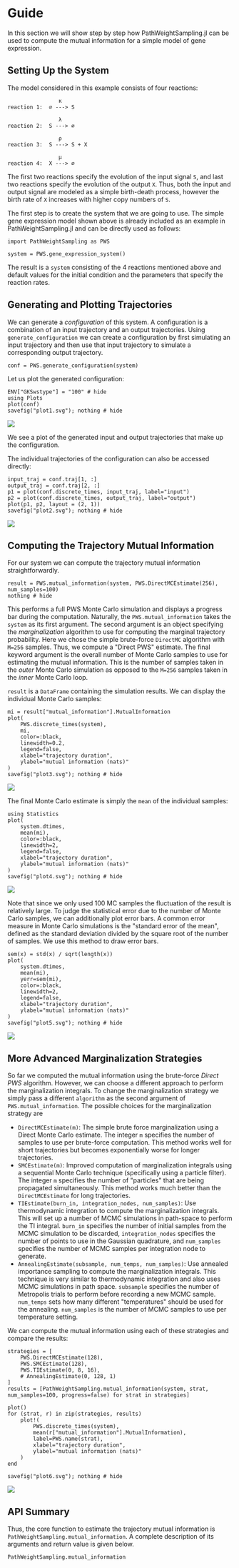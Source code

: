 # Guide

In this section we will show step by step how PathWeightSampling.jl can be used to compute the mutual information for a simple model of gene expression.

## Setting Up the System

The model considered in this example consists of four reactions:
```
                κ
reaction 1:  ∅ ---> S

                λ
reaction 2:  S ---> ∅

                ρ
reaction 3:  S ---> S + X

                μ
reaction 4:  X ---> ∅
```
The first two reactions specify the evolution of the input signal `S`, and last two reactions specify the evolution of the output `X`. Thus, both the input and output signal are modeled as a simple birth-death process, however the birth rate of `X` increases with higher copy numbers of  `S`.

The first step is to create the system that we are going to use. The simple gene expression model shown above is already included as an example in PathWeightSampling.jl and can be directly used as follows:
```@example 1
import PathWeightSampling as PWS

system = PWS.gene_expression_system()
```
The result is a `system` consisting of the 4 reactions mentioned above and default values for the initial condition and the parameters that specify the reaction rates.

## Generating and Plotting Trajectories

We can generate a _configuration_ of this system. A configuration is a combination of an input trajectory and an output trajectories. Using `generate_configuration` we can create a configuration by first simulating an input trajectory and then use that input trajectory to simulate a corresponding output trajectory.
```@example 1
conf = PWS.generate_configuration(system)
```

Let us plot the generated configuration:
```@example 1
ENV["GKSwstype"] = "100" # hide
using Plots
plot(conf)
savefig("plot1.svg"); nothing # hide
```
![](plot1.svg)

We see a plot of the generated input and output trajectories that make up the configuration.

The individual trajectories of the configuration can also be accessed directly:
```@example 1
input_traj = conf.traj[1, :]
output_traj = conf.traj[2, :]
p1 = plot(conf.discrete_times, input_traj, label="input")
p2 = plot(conf.discrete_times, output_traj, label="output")
plot(p1, p2, layout = (2, 1))
savefig("plot2.svg"); nothing # hide
```
![](plot2.svg)

## Computing the Trajectory Mutual Information

For our system we can compute the trajectory mutual information straightforwardly. 
```@example 1
result = PWS.mutual_information(system, PWS.DirectMCEstimate(256), num_samples=100)
nothing # hide
```

This performs a full PWS Monte Carlo simulation and displays a progress bar during the computation. Naturally, the `PWS.mutual_information`
takes the `system` as its first argument. The second argument is an object specifying the *marginalization* algorithm to use for
computing the marginal trajectory probability. Here we chose the simple brute-force `DirectMC` algorithm with ``M=256`` samples.
Thus, we compute a "Direct PWS" estimate. The final keyword argument is the overall number of Monte Carlo samples to use for estimating the
mutual information. This is the number of samples taken in the *outer* Monte Carlo simulation as opposed to the ``M=256`` samples taken in the *inner* Monte Carlo loop.

`result` is a `DataFrame` containing the simulation results. We can display the individual Monte Carlo samples:
```@example 1
mi = result["mutual_information"].MutualInformation
plot(
    PWS.discrete_times(system), 
    mi, 
    color=:black, 
    linewidth=0.2, 
    legend=false, 
    xlabel="trajectory duration", 
    ylabel="mutual information (nats)"
)
savefig("plot3.svg"); nothing # hide
```

![](plot3.svg)

The final Monte Carlo estimate is simply the `mean` of the individual samples:
```@example 1
using Statistics
plot(
    system.dtimes, 
    mean(mi), 
    color=:black, 
    linewidth=2, 
    legend=false,
    xlabel="trajectory duration",
    ylabel="mutual information (nats)"
)
savefig("plot4.svg"); nothing # hide
```

![](plot4.svg)

Note that since we only used 100 MC samples the fluctuation of the result is relatively large. To judge the statistical error due to the number of Monte Carlo samples, we can additionally plot error bars. A common error measure in Monte Carlo simulations is the "standard error of the mean", defined as the standard deviation divided by the square root of the number of samples. We use this method to draw error bars.

```@example 1
sem(x) = std(x) / sqrt(length(x))
plot(
    system.dtimes, 
    mean(mi),
    yerr=sem(mi), 
    color=:black, 
    linewidth=2, 
    legend=false,
    xlabel="trajectory duration",
    ylabel="mutual information (nats)"
)
savefig("plot5.svg"); nothing # hide
```

![](plot5.svg)

## More Advanced Marginalization Strategies

So far we computed the mutual information using the brute-force *Direct PWS* algorithm. However, we can choose a different approach to perform
the marginalization integrals. To change the marginalization strategy we simply pass a different `algorithm` as the second argument of `PWS.mutual_information`. The possible choices for the marginalization strategy are

- `DirectMCEstimate(m)`: The simple brute force marginalization using a Direct Monte Carlo estimate. The integer `m` specifies the number of samples to use per brute-force computation. This method works well for short trajectories but becomes exponentially worse for longer trajectories.
- `SMCEstimate(m)`: Improved computation of marginalization integrals using a sequential Monte Carlo technique (specifically using a particle filter). The integer `m` specifies the number of "particles" that are being propagated simultaneously. This method works much better than the `DirectMCEstimate` for long trajectories.
- `TIEstimate(burn_in, integration_nodes, num_samples)`: Use thermodynamic integration to compute the marginalization integrals. This will set up a number of MCMC simulations in path-space to perform the TI integral. `burn_in` specifies the number of initial samples from the MCMC simulation to be discarded, `integration_nodes` specifies the number of points to use in the Gaussian quadrature, and `num_samples` specifies the number of MCMC samples per integration node to generate.
- `AnnealingEstimate(subsample, num_temps, num_samples)`: Use annealed importance sampling to compute the marginalization integrals. This technique is very similar to thermodynamic integration and also uses MCMC simulations in path space. `subsample` specifies the number of Metropolis trials to perform before recording a new MCMC sample. `num_temps` sets how many different "temperatures" should be used for the annealing. `num_samples` is the number of MCMC samples to use per temperature setting.

We can compute the mutual information using each of these strategies and compare the results:

```@example 1
strategies = [
    PWS.DirectMCEstimate(128), 
    PWS.SMCEstimate(128), 
    PWS.TIEstimate(0, 8, 16), 
    # AnnealingEstimate(0, 128, 1)
]
results = [PathWeightSampling.mutual_information(system, strat, num_samples=100, progress=false) for strat in strategies]

plot()
for (strat, r) in zip(strategies, results)
    plot!(
        PWS.discrete_times(system), 
        mean(r["mutual_information"].MutualInformation),
        label=PWS.name(strat),
        xlabel="trajectory duration",
        ylabel="mutual information (nats)"
    )
end

savefig("plot6.svg"); nothing # hide
```

![](plot6.svg)

## API Summary

Thus, the core function to estimate the trajectory mutual information is `PathWeightSampling.mutual_information`. A complete description of its arguments and return value is given below.
```@docs
PathWeightSampling.mutual_information
```
